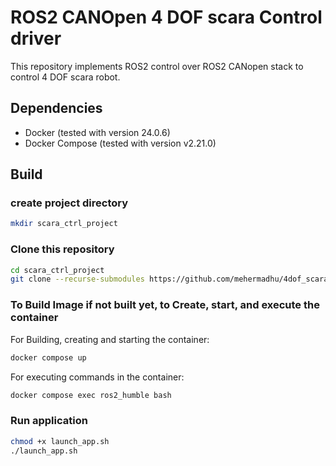# ROS2 CANOpen 4 DOF scara Control driver

This repository implements ROS2 control over ROS2 CANopen stack to control
4 DOF scara robot.

## Dependencies

- Docker (tested with version 24.0.6)
- Docker Compose (tested with version v2.21.0)

## Build

### create project directory
```bash
mkdir scara_ctrl_project
```
### Clone this repository

```bash
cd scara_ctrl_project
git clone --recurse-submodules https://github.com/mehermadhu/4dof_scara.git'
```


### To Build Image if not built yet, to Create, start, and execute the container

For Building, creating and starting the container:

```bash
docker compose up 
```

For executing commands in the container:

```bash
docker compose exec ros2_humble bash
```

### Run application
```bash
chmod +x launch_app.sh
./launch_app.sh
```

